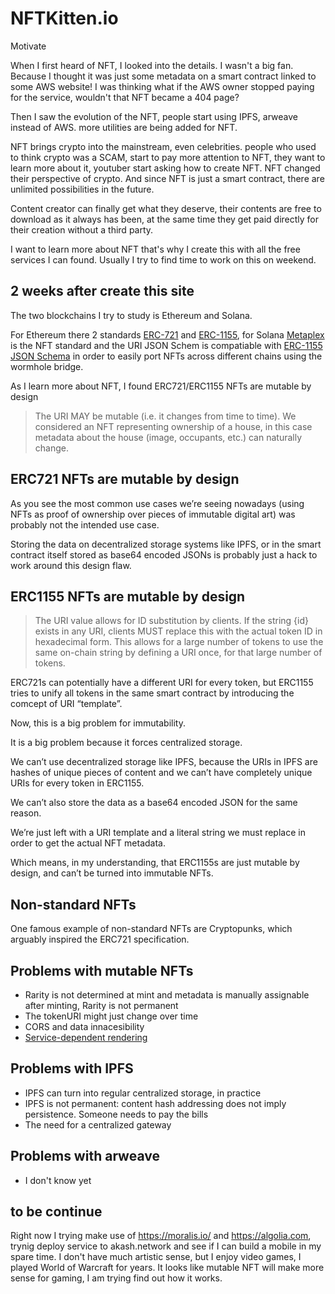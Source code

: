 # NFTKitten.io

Motivate

When I first heard of NFT, I looked into the details. I wasn't a big fan. Because I thought it was just some metadata on a smart contract linked to some AWS website! I was thinking what if the AWS owner stopped paying for the service, wouldn't that NFT became a 404 page?

Then I saw the evolution of the NFT, people start using IPFS, arweave instead of AWS. more utilities are being added for NFT.

NFT brings crypto into the mainstream, even celebrities. people who used to think crypto was a SCAM, start to pay more attention to NFT, they want to learn more about it, youtuber start asking how to create NFT. NFT changed their perspective of crypto. And since NFT is just a smart contract, there are unlimited possibilities in the future.

Content creator can finally get what they deserve, their contents are free to download as it always has been, at the same time they get paid directly for their creation without a third party.

I want to learn more about NFT that's why I create this with all the free services I can found. Usually I try to find time to work on this on weekend.

## 2 weeks after create this site

The two blockchains I try to study is Ethereum and Solana.

For Ethereum there 2 standards [ERC-721](https://eips.ethereum.org/EIPS/eip-721) and [ERC-1155](https://eips.ethereum.org/EIPS/eip-1155), for Solana [Metaplex](https://docs.metaplex.com/) is the NFT standard and the URI JSON Schem is compatiable with [ERC-1155 JSON Schema](https://github.com/ethereum/EIPs/blob/master/EIPS/eip-1155.md#erc-1155-metadata-uri-json-schema) in order to easily port NFTs across different chains using the wormhole bridge.

As I learn more about NFT, I found ERC721/ERC1155 NFTs are mutable by design

> The URI MAY be mutable (i.e. it changes from time to time). We considered an NFT representing ownership of a house, in this case metadata about the house (image, occupants, etc.) can naturally change.

## ERC721 NFTs are mutable by design

As you see the most common use cases we’re seeing nowadays (using NFTs as proof of ownership over pieces of immutable digital art) was probably not the intended use case.

Storing the data on decentralized storage systems like IPFS, or in the smart contract itself stored as base64 encoded JSONs is probably just a hack to work around this design flaw.

## ERC1155 NFTs are mutable by design

> The URI value allows for ID substitution by clients. If the string {id} exists in any URI, clients MUST replace this with the actual token ID in hexadecimal form. This allows for a large number of tokens to use the same on-chain string by defining a URI once, for that large number of tokens.

ERC721s can potentially have a different URI for every token, but ERC1155 tries to unify all tokens in the same smart contract by introducing the comcept of URI “template”.

Now, this is a big problem for immutability.

It is a big problem because it forces centralized storage.

We can’t use decentralized storage like IPFS, because the URIs in IPFS are hashes of unique pieces of content and we can’t have completely unique URIs for every token in ERC1155.

We can’t also store the data as a base64 encoded JSON for the same reason.

We’re just left with a URI template and a literal string we must replace in order to get the actual NFT metadata.

Which means, in my understanding, that ERC1155s are just mutable by design, and can’t be turned into immutable NFTs.

## Non-standard NFTs

One famous example of non-standard NFTs are Cryptopunks, which arguably inspired the ERC721 specification.

## Problems with mutable NFTs

- Rarity is not determined at mint and metadata is manually assignable after minting, Rarity is not permanent
- The tokenURI might just change over time
- CORS and data innacesibility
- [Service-dependent rendering](https://moxie.org/2022/01/07/web3-first-impressions.html)

## Problems with IPFS

- IPFS can turn into regular centralized storage, in practice
- IPFS is not permanent: content hash addressing does not imply persistence. Someone needs to pay the bills
- The need for a centralized gateway

## Problems with arweave

- I don't know yet

## to be continue

Right now I trying make use of https://moralis.io/ and https://algolia.com, trynig deploy service to akash.network and see if I can build a mobile in my spare time.
I don't have much artistic sense, but I enjoy video games, I played World of Warcraft for years.
It looks like mutable NFT will make more sense for gaming, I am trying find out how it works.
